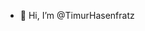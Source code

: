 - 👋 Hi, I’m @TimurHasenfratz

<!---
TimurHasenfratz/TimurHasenfratz is a ✨ special ✨ repository because its `README.md` (this file) appears on your GitHub profile.
You can click the Preview link to take a look at your changes.
--->
